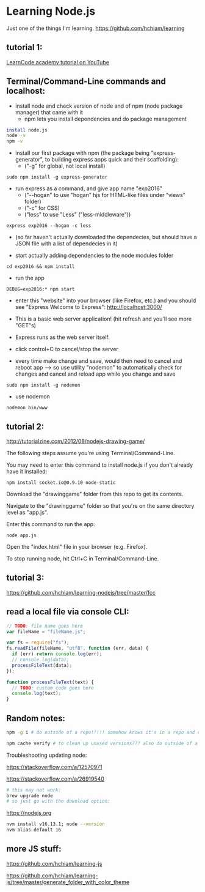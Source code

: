 # Learning Node.js

Just one of the things I'm learning. https://github.com/hchiam/learning

## tutorial 1:

[LearnCode.academy tutorial on YouTube](https://www.youtube.com/watch?annotation_id=annotation_444363647&feature=iv&index=3&list=PLoYCgNOIyGAApoDfJHjmMgGNlYenKg5jO&src_vid=pU9Q6oiQNd0&v=FqMIyTH9wSg)

## Terminal/Command-Line commands and localhost:

- install node and check version of node and of npm (node package manager) that came with it
  - npm lets you install dependencies and do package management

```sh
install node.js
node -v
npm -v
```

- install our first package with npm (the package being "express-generator", to building express apps quick and their scaffolding):
  - ("-g" for global, not local install)

```
sudo npm install -g express-generator
```

- run express as a command, and give app name "exp2016"
  - ("--hogan" to use "hogan" hjs for HTML-like files under "views" folder)
  - ("-c" for CSS)
  - ("less" to use "Less" ("less-middleware"))

```
express exp2016 --hogan -c less
```

- (so far haven't actually downloaded the dependecies, but should have a JSON file with a list of dependecies in it)

- start actually adding dependencies to the node modules folder

```
cd exp2016 && npm install
```

- run the app

```
DEBUG=exp2016:* npm start
```

- enter this "website" into your browser (like Firefox, etc.) and you should see "Express Welcome to Express":
  [http://localhost:3000/](http://localhost:3000/)

- This is a basic web server application! (hit refresh and you'll see more "GET"s)
- Express runs as the web server itself.

- click control+C to cancel/stop the server

- every time make change and save, would then need to cancel and reboot app --> so use utility "nodemon" to automatically check for changes and cancel and reload app while you change and save

```
sudo npm install -g nodemon
```

- use nodemon

```
nodemon bin/www
```

## tutorial 2:

http://tutorialzine.com/2012/08/nodejs-drawing-game/

The following steps assume you're using Terminal/Command-Line.

You may need to enter this command to install node.js if you don't already have it installed:

`npm install socket.io@0.9.10 node-static`

Download the "drawinggame" folder from this repo to get its contents.

Navigate to the "drawinggame" folder so that you're on the same directory level as "app.js".

Enter this command to run the app:

`node app.js `

Open the "index.html" file in your browser (e.g. Firefox).

To stop running node, hit Ctrl+C in Terminal/Command-Line.

## tutorial 3:

https://github.com/hchiam/learning-nodejs/tree/master/fcc

## read a local file via console CLI:

```js
// TODO: file name goes here
var fileName = "fileName.js";

var fs = require("fs");
fs.readFile(fileName, "utf8", function (err, data) {
  if (err) return console.log(err);
  // console.log(data);
  processFileText(data);
});

function processFileText(text) {
  // TODO: custom code goes here
  console.log(text);
}
```

## Random notes:

```bash
npm -g i # do outside of a repo!!!!! somehow knows it's in a repo and does weird things, or at least in older npm versions

npm cache verify # to clean up unused versions??? also do outside of a repo
```

Troubleshooting updating node:

https://stackoverflow.com/a/12570971

https://stackoverflow.com/a/26919540

```sh
# this may not work:
brew upgrade node
# so just go with the download option:
```

https://nodejs.org

```sh
nvm install v16.13.1; node --version
nvm alias default 16
```

## more JS stuff:

https://github.com/hchiam/learning-js

https://github.com/hchiam/learning-js/tree/master/generate_folder_with_color_theme
